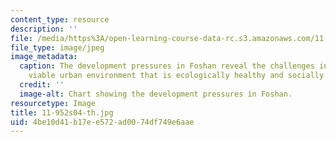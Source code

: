 ```yaml
---
content_type: resource
description: ''
file: /media/https%3A/open-learning-course-data-rc.s3.amazonaws.com/11-952-foshan-china-workshop-spring-2004/4be10d41b17ee572ad0074df749e6aae_11-952s04-th.jpg
file_type: image/jpeg
image_metadata:
  caption: The development pressures in Foshan reveal the challenges in creating a
    viable urban environment that is ecologically healthy and socially equitable.
  credit: ''
  image-alt: Chart showing the development pressures in Foshan.
resourcetype: Image
title: 11-952s04-th.jpg
uid: 4be10d41-b17e-e572-ad00-74df749e6aae
---
```

